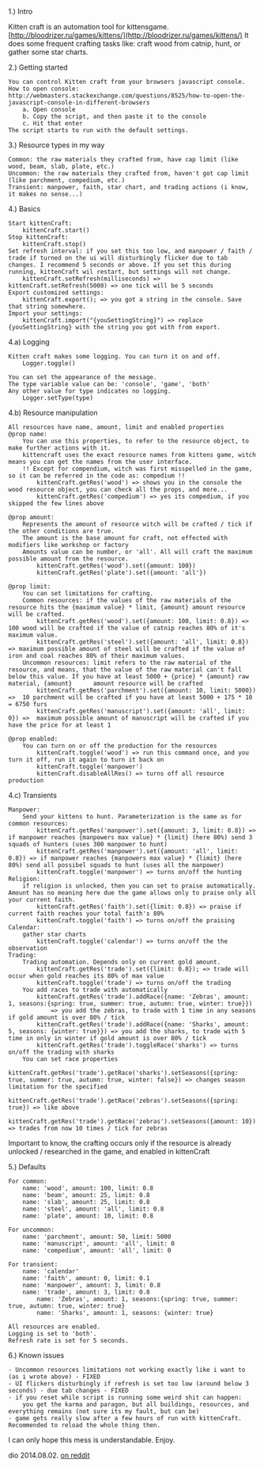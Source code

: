 1.) Intro

Kitten craft is an automation tool for kittensgame. [http://bloodrizer.ru/games/kittens/](http://bloodrizer.ru/games/kittens/)
It does some frequent crafting tasks like: craft wood from catnip, hunt, or gather some star charts.

2.) Getting started

	You can control Kitten craft from your browsers javascript console.
	How to open console: http://webmasters.stackexchange.com/questions/8525/how-to-open-the-javascript-console-in-different-browsers
		a. Open console
		b. Copy the script, and then paste it to the console
		c. Hit that enter
	The script starts to run with the default settings.

3.) Resource types in my way

	Common: the raw materials they crafted from, have cap limit (like wood, beam, slab, plate, etc.)
	Uncommon: the raw materials they crafted from, haven't got cap limit (like parchment, compedium, etc.)
	Transient: manpower, faith, star chart, and trading actions (i know, it makes no sense...) 

4.) Basics

	Start kittenCraft: 
		kittenCraft.start()
	Stop kittenCraft:
		kittenCraft.stop()
	Set refresh interval: if you set this too low, and manpower / faith / trade if turned on the ui will disturbingly flicker due to tab changes. I recommend 5 seconds or above. If you set this during running, kittenCraft wil restart, but settings will not change.
		kittenCraft.setRefresh(milliseconds) => kittenCraft.setRefresh(5000) => one tick will be 5 seconds
	Export customized settings:
		kittenCraft.export(); => you got a string in the console. Save that string somewhere.
	Import your settings:
		kittenCraft.import("{youSettingString}") => replace {youSettingString} with the string you got with from export.
		
4.a) Logging

	Kitten craft makes some logging. You can turn it on and off.
		Logger.toggle()
	
	You can set the appearance of the message. 
	The type variable value can be: 'console', 'game', 'both'
	Any other value for type indicates no logging.
		Logger.setType(type)

4.b) Resource manipulation

	All resources have name, amount, limit and enabled properties
	@prop name: 
		You can use this properties, to refer to the resource object, to make further actions with it.
		kittencraft uses the exact resource names from kittens game, witch means you can get the names from the user interface. 
		!! Except for compendium, witch was first misspelled in the game, so it can be referred in the code as: compedium !!
			kittenCraft.getRes('wood') => shows you in the console the wood resource object, you can check all the props, and more...
			kittenCraft.getRes('compedium') => yes its compedium, if you skipped the few lines above
			
	@prop amount:
		Represents the amount of resource witch will be crafted / tick if the other conditions are true.
		The amount is the base amount for craft, not effected with modifiers like workshop or factory
		Amounts value can be number, or 'all'. All will craft the maximum possible amount from the resource.
			kittenCraft.getRes('wood').set({amount: 100})
			kittenCraft.getRes('plate').set({amount: 'all'})
			
	@prop limit:
		You can set limitations for crafting.
		Common resources: if the values of the raw materials of the resource hits the {maximum value} * limit, {amount} amount resource will be crafted.
			kittenCraft.getRes('wood').set({amount: 100, limit: 0.8}) => 100 wood will be crafted if the value of catnip reaches 80% of it's maximum value.
			kittenCraft.getRes('steel').set({amount: 'all', limit: 0.8}) => maximum possible amount of steel will be crafted if the value of iron and coal reaches 80% of their maximum values.
		Uncommon resources: limit refers to the raw material of the resource, and means, that the value of the raw material can't fall below this value. If you have at least 5000 + {price} * {amount} raw material, {amount} 		amount resource will be crafted
			kittenCraft.getRes('parchment').set({amount: 10, limit: 5000}) =>  10 parchment will be crafted if you have at least 5000 + 175 * 10 = 6750 furs 
			kittenCraft.getRes('manuscript').set({amount: 'all', limit: 0}) =>  maximum possible amount of manuscript will be crafted if you have the price for at least 1
			
	@prop enabled: 
		You can turn on or off the production for the resources
			kittenCraft.toggle('wood') => run this command once, and you turn it off, run it again to turn it back on
			kittenCraft.toggle('manpower')
			kittenCraft.disableAllRes() => turns off all resource production
	
4.c) Transients

	Manpower:
		Send your kittens to hunt. Parameterization is the same as for common resources:
			kittenCraft.getRes('manpower').set({amount: 3, limit: 0.8}) => if manpower reaches {manpowers max value} * {limit} (here 80%) send 3 squads of hunters (uses 300 manpower to hunt)
			kittenCraft.getRes('manpower').set({amount: 'all', limit: 0.8}) => if manpower reaches {manpowers max value} * {limit} (here 80%) send all possibel squads to hunt (uses all the manpower)
			kittenCraft.toggle('manpower') => turns on/off the hunting
	Religion:
		if religion is unlocked, then you can set to praise automatically. Amount has no meaning here due the game allows only to praise only all your current faith.
			kittenCraft.getRes('faith').set({limit: 0.8}) => praise if current faith reaches your total faith's 80%
			kittenCraft.toggle('faith') => turns on/off the praising
	Calendar:
		gather star charts
			kittenCraft.toggle('calendar') => turns on/off the the observation
	Trading:
		Trading automation. Depends only on current gold amount.
			kittenCraft.getRes('trade').set({limit: 0.8}); => trade will occur when gold reaches its 80% of max value
			kittenCraft.toggle('trade') => turns on/off the trading
		You add races to trade with automatically
			kittenCraft.getRes('trade').addRace({name: 'Zebras', amount: 1, seasons:{spring: true, summer: true, autumn: true, winter: true}})
				=> you add the zebras, to trade with 1 time in any seasons if gold amount is over 80% / tick
			kittenCraft.getRes('trade').addRace({name: 'Sharks', amount: 5, seasons: {winter: true}}) => you add the sharks, to trade with 5 time in only in winter if gold amount is over 80% / tick
			kittenCraft.getRes('trade').toggleRace('sharks') => turns on/off the trading with sharks
		You can set race properties
			kittenCraft.getRes('trade').getRace('sharks').setSeasons({spring: true, summer: true, autumn: true, winter: false}) => changes season limitation for the specified
			kittenCraft.getRes('trade').getRace('zebras').setSeasons({spring: true}) => like above
			kittenCraft.getRes('trade').getRace('zebras').setSeasons({amount: 10}) => trades from now 10 times / tick for zebras
			

Important to know, the crafting occurs only if the resource is already unlocked / researched in the game, and enabled in kittenCraft

5.) Defaults

	For common:
		name: 'wood', amount: 100, limit: 0.8
		name: 'beam', amount: 25, limit: 0.8
		name: 'slab', amount: 25, limit: 0.8
		name: 'steel', amount: 'all', limit: 0.8
		name: 'plate', amount: 10, limit: 0.8

	For uncommon:		  
		name: 'parchment', amount: 50, limit: 5000
		name: 'manuscript', amount: 'all', limit: 0
		name: 'compedium', amount: 'all', limit: 0

	For transient:
		name: 'calendar'
		name: 'faith', amount: 0, limit: 0.1
		name: 'manpower', amount: 3, limit: 0.8
		name: 'trade', amount: 3, limit: 0.8
			name: 'Zebras', amount: 1, seasons:{spring: true, summer: true, autumn: true, winter: true}
			name: 'Sharks', amount: 1, seasons: {winter: true}
	
	All resources are enabled.
	Logging is set to 'both'.
	Refresh rate is set for 5 seconds. 

6.) Known issues

	- Uncommon resources limitations not working exactly like i want to (as i wrote above) - FIXED
	- UI flickers disturbingly if refresh is set too low (around below 3 seconds) - due tab changes - FIXED
	- if you reset while script is running some weird shit can happen: 
		you get the karma and paragon, but all buildings, resources, and everything remains (not sure its my fault, but can be)
	- game gets really slow after a few hours of run with kittenCraft. Recommended to reload the whole thing then.
	
I can only hope this mess is understandable.
Enjoy.

dio 
2014.08.02.
[on reddit](http://www.reddit.com/r/kittensgame/comments/2c2nx3/kittencraft_for_no_reason/)